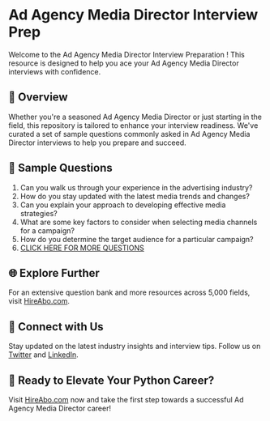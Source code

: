 # Ad Agency Media Director Interview Prep

Welcome to the Ad Agency Media Director Interview Preparation ! This resource is designed to help you ace your Ad Agency Media Director interviews with confidence.

## 🚀 Overview

Whether you're a seasoned Ad Agency Media Director or just starting in the field, this repository is tailored to enhance your interview readiness. We've curated a set of sample questions commonly asked in Ad Agency Media Director interviews to help you prepare and succeed.

## 📝 Sample Questions

1. Can you walk us through your experience in the advertising industry?
2. How do you stay updated with the latest media trends and changes?
3. Can you explain your approach to developing effective media strategies?
4. What are some key factors to consider when selecting media channels for a campaign?
5. How do you determine the target audience for a particular campaign?
6. [CLICK HERE FOR MORE QUESTIONS](https://hireabo.com/job/8_3_45/Ad%20Agency%20Media%20Director)

## 🌐 Explore Further

For an extensive question bank and more resources across 5,000 fields, visit [HireAbo.com](https://www.hireabo.com).

## 📱 Connect with Us

Stay updated on the latest industry insights and interview tips. Follow us on [Twitter](https://twitter.com/hireabo) and [LinkedIn](https://www.linkedin.com/in/hire-abo-3609972a8/).

## 🚀 Ready to Elevate Your Python Career?

Visit [HireAbo.com](https://www.hireabo.com) now and take the first step towards a successful Ad Agency Media Director career!